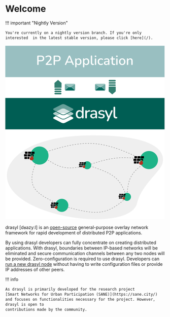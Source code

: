 # Welcome

!!! important "Nightly Version"

    You're currently on a nightly version branch. If you're only interested  in the latest stable version, please click [here](/).

![drasyl architecture](assets/img/drasyl-architecture.png)

drasyl [dʁazy:l] is an [open-source](https://github.com/drasyl-overlay/drasyl) general-purpose
overlay network framework for rapid development of distributed P2P applications.

By using drasyl developers can fully concentrate on creating distributed applications. With drasyl,
boundaries between IP-based networks will be eliminated and secure communication channels between
any two nodes will be provided. Zero-configuration is required to use drasyl. Developers
can [run a new drasyl node](getting-started.md) without having to write configuration files or
provide IP addresses of other peers.

!!! info

    As drasyl is primarily developed for the research project
    [Smart Networks for Urban Participation (SANE)](https://sane.city/) and focuses on functionalities necessary for the project. However, drasyl is open to
    contributions made by the community.
